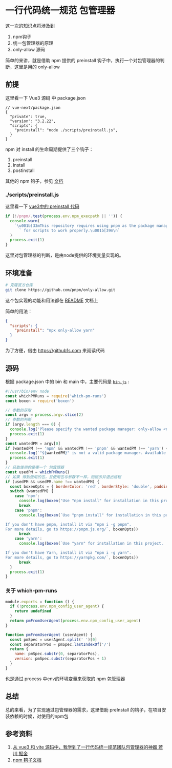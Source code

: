 # 一行代码统一规范 包管理器
这一次的知识点将涉及到
1. npm钩子
2. 统一包管理器的原理
3. only-allow 源码

简单的来讲，就是借助 npm 提供的 preinstall 钩子中，执行一个对包管理器的判断，这里是用的 only-allow
## 前提
这里看一下  Vue3 源码 中 package.json
```
// vue-next/package.json
{
  "private": true,
  "version": "3.2.22",
  "scripts": {
    "preinstall": "node ./scripts/preinstall.js",
  }
}
```
npm 对 install 的生命周期提供了三个钩子：
1. preinstall
2. install
3. postinstall

其他的 npm 钩子，参见 [文档](https://docs.npmjs.com/cli/v6/using-npm/scripts#pre--post-scripts)

### ./scripts/preinstall.js
这里看一下 [vue3中的 preinstall 代码](https://github1s.com/vuejs/vue-next/blob/HEAD/scripts/preinstall.js#L1-L8)
```js
if (!/pnpm/.test(process.env.npm_execpath || '')) {
  console.warn(
    `\u001b[33mThis repository requires using pnpm as the package manager ` +
      ` for scripts to work properly.\u001b[39m\n`
  )
  process.exit(1)
}
```
这里对包管理器的判断，是由node提供的环境变量实现的。

## 环境准备
```bash
# 克隆官方仓库
git clone https://github.com/pnpm/only-allow.git
```
这个包实现的功能和用法都在 [README](https://github.com/pnpm/only-allow) 文档上

简单的用法：
```json
{
  "scripts": {
    "preinstall": "npx only-allow yarn"
  }
}
```
为了方便，借由 https://github1s.com 来阅读代码
## 源码
根据 package.json 中的 bin 和 main 中，主要代码是 [`bin.js`](https://github1s.com/pnpm/only-allow/blob/HEAD/bin.js) :
```js
#!/usr/bin/env node
const whichPMRuns = require('which-pm-runs')
const boxen = require('boxen')

// 参数的获取
const argv = process.argv.slice(2)
// 参数的判断
if (argv.length === 0) {
  console.log('Please specify the wanted package manager: only-allow <npm|pnpm|yarn>')
  process.exit(1)
}
const wantedPM = argv[0]
if (wantedPM !== 'npm' && wantedPM !== 'pnpm' && wantedPM !== 'yarn') {
  console.log(`"${wantedPM}" is not a valid package manager. Available package managers are: npm, pnpm, or yarn.`)
  process.exit(1)
}
// 获取使用的是哪一个 包管理器
const usedPM = whichPMRuns()
// 如果 得到使用的包，且使用包与参数不一样，则提示并退出进程
if (usedPM && usedPM.name !== wantedPM) {
  const boxenOpts = { borderColor: 'red', borderStyle: 'double', padding: 1 }
  switch (wantedPM) {
    case 'npm':
      console.log(boxen('Use "npm install" for installation in this project', boxenOpts))
      break
    case 'pnpm':
      console.log(boxen(`Use "pnpm install" for installation in this project.

If you don't have pnpm, install it via "npm i -g pnpm".
For more details, go to https://pnpm.js.org/`, boxenOpts))
      break
    case 'yarn':
      console.log(boxen(`Use "yarn" for installation in this project.

If you don't have Yarn, install it via "npm i -g yarn".
For more details, go to https://yarnpkg.com/`, boxenOpts))
      break
  }
  process.exit(1)
}
```
### 关于 which-pm-runs 
```js
module.exports = function () {
  if (!process.env.npm_config_user_agent) {
    return undefined
  }
  return pmFromUserAgent(process.env.npm_config_user_agent)
}

function pmFromUserAgent (userAgent) {
  const pmSpec = userAgent.split(' ')[0]
  const separatorPos = pmSpec.lastIndexOf('/')
  return {
    name: pmSpec.substr(0, separatorPos),
    version: pmSpec.substr(separatorPos + 1)
  }
}
```
也是通过 process 中env的环境变量来获取的 npm 包管理器

## 总结
总的来看，为了实现通过包管理器的需求，这里借助 preInstall 的钩子，在项目安装依赖的时候，对使用的npm包
## 参考资料
1. [从 vue3 和 vite 源码中，我学到了一行代码统一规范团队包管理器的神器 若川 掘金](https://juejin.cn/post/7033560885050212389)
2. [npm 钩子文档](https://docs.npmjs.com/cli/v6/using-npm/scripts#pre--post-scripts)
